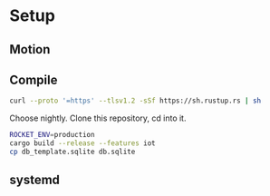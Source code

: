 # Setup

<!--- TODO validate -->

## Motion

<!--- TODO add motion -->

## Compile

```sh
curl --proto '=https' --tlsv1.2 -sSf https://sh.rustup.rs | sh
```

Choose nightly.
Clone this repository, cd into it.

<!--- TODO add fix for libsqlite.so -->

```sh
ROCKET_ENV=production
cargo build --release --features iot
cp db_template.sqlite db.sqlite
```

## systemd

<!--- TODO add system -->
